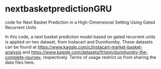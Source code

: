 # nextbasketpredictionGRU
code for Next Basket Prediction in a High-Dimensional Setting Using Gated Recurrent Units

In this code, a next basket prediction model based on gated recurrent units is applied on two dataset, from Instacart and Dunnhumby. These datasets can be found at https://www.kaggle.com/c/instacart-market-basket-analysis and https://www.kaggle.com/datasets/frtgnn/dunnhumby-the-complete-journey, respectively. Terms of usage restrict us from sharing the data files here.
